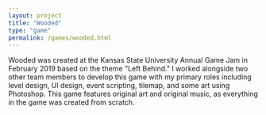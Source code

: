 ```yaml
---
layout: project
title: "Wooded"
type: "game"
permalink: /games/wooded.html
---
```

Wooded was created at the Kansas State University Annual Game Jam in February 2019 based on the theme \"Left Behind.\" I worked alongside two other team members to develop this game with my primary roles including level design, UI design, event scripting, tilemap, and some art using Photoshop. This game features original art and original music, as everything in the game was created from scratch.